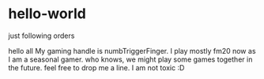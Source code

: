 # hello-world
just following orders

hello all
My gaming handle is numbTriggerFinger. I play mostly fm20 now as I am a seasonal gamer. who knows, we might play some games together in the future. feel free to drop me a line. I am not toxic :D
